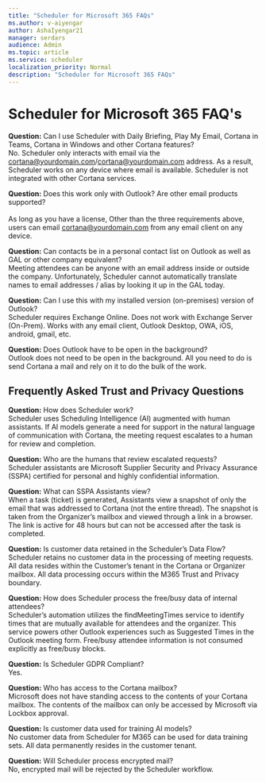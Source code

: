```yaml
---
title: "Scheduler for Microsoft 365 FAQs"
ms.author: v-aiyengar
author: AshaIyengar21
manager: serdars
audience: Admin
ms.topic: article
ms.service: scheduler
localization_priority: Normal
description: "Scheduler for Microsoft 365 FAQs"
---
```

# Scheduler for Microsoft 365 FAQ's

**Question:** Can I use Scheduler with Daily Briefing, Play My Email, Cortana in Teams, Cortana in Windows and other Cortana features?</br>
No. Scheduler only interacts with email via the cortana@yourdomain.com/cortana@yourdomain.com address. As a result, Scheduler works on any device where email is available. Scheduler is not integrated with other Cortana services.

**Question:** Does this work only with Outlook? Are other email products supported?</br>  
As long as you have a license, Other than the three requirements above, users can email cortana@yourdomain.com from any email client on any device.

**Question:** Can contacts be in a personal contact list on Outlook as well as GAL or other company equivalent?</br>
Meeting attendees can be anyone with an email address inside or outside the company. Unfortunately, Scheduler cannot automatically translate names to email addresses / alias by looking it up in the GAL today.

**Question:** Can I use this with my installed version (on-premises) version of Outlook?</br>
Scheduler requires Exchange Online. Does not work with Exchange Server (On-Prem). Works with any email client, Outlook Desktop, OWA, iOS, android, gmail, etc.

**Question:** Does Outlook have to be open in the background?</br>
Outlook does not need to be open in the background. All you need to do is send Cortana a mail and rely on it to do the bulk of the work.

## Frequently Asked Trust and Privacy Questions

**Question:** How does Scheduler work?</br>
Scheduler uses Scheduling Intelligence (AI) augmented with human assistants. If AI models generate a need for support in the natural language of communication with Cortana, the meeting request escalates to a human for review and completion.

**Question:** Who are the humans that review escalated requests? </br>
Scheduler assistants are Microsoft Supplier Security and Privacy Assurance (SSPA) certified for personal and highly confidential information. 

**Question:** What can SSPA Assistants view?</br>
When a task (ticket) is generated, Assistants view a snapshot of only the email that was addressed to Cortana (not the entire thread). The snapshot is taken from the Organizer’s mailbox and viewed through a link in a browser. The link is active for 48 hours but can not be accessed after the task is completed.​ 

**Question:** Is customer data retained in the Scheduler’s Data Flow?​ </br>
Scheduler retains no customer data in the processing of meeting requests. All data resides within the Customer’s tenant in the Cortana or Organizer mailbox. All data processing occurs within the M365 Trust and Privacy boundary.

**Question:** How does Scheduler process the free/busy data of internal attendees?​ </br>
Scheduler’s automation utilizes the findMeetingTimes service to identify times that are mutually available for attendees and the organizer. This service powers other Outlook experiences such as Suggested Times in the Outlook meeting form. Free/busy attendee information is not consumed explicitly as free/busy blocks.​ 

**Question:** Is Scheduler GDPR Compliant? </br>
Yes.

**Question:** Who has access to the Cortana mailbox? </br>
Microsoft does not have standing access to the contents of your Cortana mailbox. The contents of the mailbox can only be accessed by Microsoft via Lockbox approval.​ 

**Question:** Is customer data used for training AI models?</br>
No customer data from Scheduler for M365 can be used for data training sets. All data permanently resides in the customer tenant. ​ 

**Question:** Will Scheduler process encrypted mail?</br>
No, encrypted mail will be rejected by the Scheduler workflow. 





